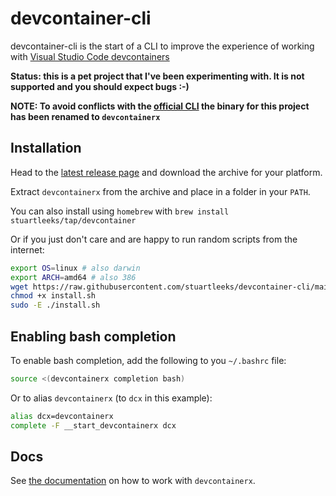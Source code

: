 # devcontainer-cli

devcontainer-cli is the start of a CLI to improve the experience of working with [Visual Studio Code devcontainers](https://code.visualstudio.com/docs/remote/containers)

**Status: this is a pet project that I've been experimenting with. It is not supported and you should expect bugs :-)**

**NOTE: To avoid conflicts with the [official CLI](https://github.com/devcontainers/cli) the binary for this project has been renamed to `devcontainerx`**

## Installation

Head to the [latest release page](https://github.com/stuartleeks/devcontainer-cli/releases/latest) and download the archive for your platform.

Extract `devcontainerx` from the archive and place in a folder in your `PATH`.

You can also install using `homebrew` with `brew install stuartleeks/tap/devcontainer`

Or if you just don't care and are happy to run random scripts from the internet:

```bash
export OS=linux # also darwin
export ARCH=amd64 # also 386
wget https://raw.githubusercontent.com/stuartleeks/devcontainer-cli/main/scripts/install.sh
chmod +x install.sh
sudo -E ./install.sh
```

## Enabling bash completion

To enable bash completion, add the following to you `~/.bashrc` file:

```bash
source <(devcontainerx completion bash)
```

Or to alias `devcontainerx` (to `dcx` in this example):

```bash
alias dcx=devcontainerx
complete -F __start_devcontainerx dcx
```

## Docs

See [the documentation](https://stuartleeks.github.io/devcontainer-cli)  on how to work with `devcontainerx`.
